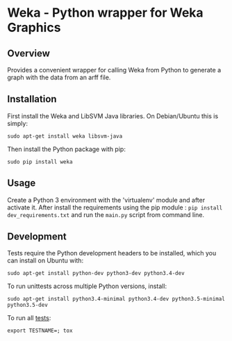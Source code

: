Weka - Python wrapper for Weka Graphics
==========================================

Overview
--------

Provides a convenient wrapper for calling Weka from Python to generate a graph with the data from an arff file.

Installation
------------

First install the Weka and LibSVM Java libraries. On Debian/Ubuntu this is simply:

    sudo apt-get install weka libsvm-java

Then install the Python package with pip:

    sudo pip install weka

Usage
-----

Create a Python 3 environment with the 'virtualenv' module and after activate it. After install the requirements using the pip module : `pip install dev_requirements.txt` and run the `main.py` script from command line.


Development
-----------

Tests require the Python development headers to be installed, which you can install on Ubuntu with:

    sudo apt-get install python-dev python3-dev python3.4-dev

To run unittests across multiple Python versions, install:

    sudo apt-get install python3.4-minimal python3.4-dev python3.5-minimal python3.5-dev

To run all [tests](http://tox.readthedocs.org/en/latest/):

    export TESTNAME=; tox
